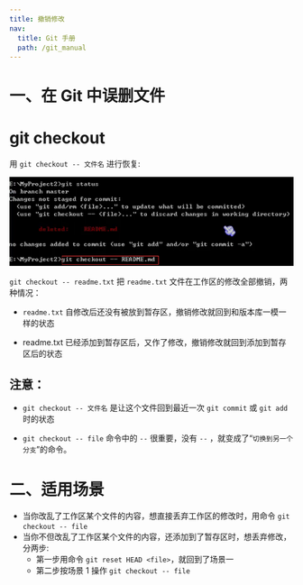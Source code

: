 ```yaml
---
title: 撤销修改
nav:
  title: Git 手册
  path: /git_manual
---
```


# 一、在 Git 中误删文件

# git checkout

用 `git checkout -- 文件名` 进行恢复:

![6-1](../../assets/6-1.png)

`git checkout -- readme.txt` 把 `readme.txt` 文件在工作区的修改全部撤销，两种情况：

- `readme.txt` 自修改后还没有被放到暂存区，撤销修改就回到和版本库一模一样的状态

- readme.txt 已经添加到暂存区后，又作了修改，撤销修改就回到添加到暂存区后的状态

## 注意：

- `git checkout -- 文件名` 是让这个文件回到最近一次 `git commit` 或 `git add` 时的状态

- `git checkout -- file` 命令中的 `--` 很重要，没有 `--` ，就变成了“`切换到另一个分支`”的命令。

# 二、适用场景

- 当你改乱了工作区某个文件的内容，想直接丢弃工作区的修改时，用命令 `git checkout -- file`
- 当你不但改乱了工作区某个文件的内容，还添加到了暂存区时，想丢弃修改，分两步:
  - 第一步用命令 `git reset HEAD <file>`，就回到了场景一
  - 第二步按场景 1 操作 `git checkout -- file`
